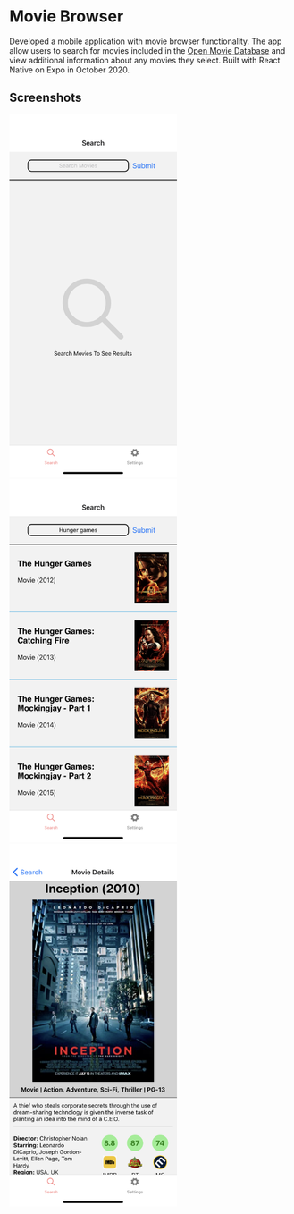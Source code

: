 # Movie Browser
Developed a mobile application with movie browser functionality. The app allow users to
search for movies included in the [Open Movie Database](http://www.omdbapi.com/)
and view additional information about any movies they select. Built with React Native on
Expo in October 2020.

## Screenshots
<img src="./assets/home.PNG" alt="home" width="300"/>
<img src="./assets/search.PNG" alt="search" width="300"/>
<img src="./assets/details.PNG" alt="details" width="300"/>
